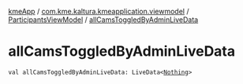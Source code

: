 [kmeApp](../../index.md) / [com.kme.kaltura.kmeapplication.viewmodel](../index.md) / [ParticipantsViewModel](index.md) / [allCamsToggledByAdminLiveData](./all-cams-toggled-by-admin-live-data.md)

# allCamsToggledByAdminLiveData

`val allCamsToggledByAdminLiveData: LiveData<`[`Nothing`](https://kotlinlang.org/api/latest/jvm/stdlib/kotlin/-nothing/index.html)`>`